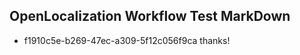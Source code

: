 ## OpenLocalization Workflow Test MarkDown
* f1910c5e-b269-47ec-a309-5f12c056f9ca thanks!

<!--HONumber=Jul16_HO3-->


